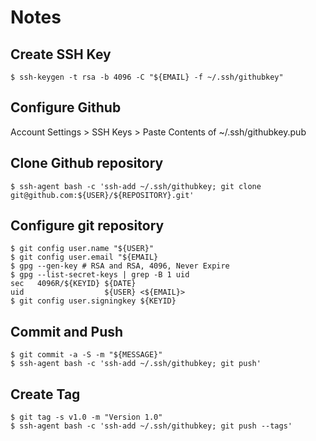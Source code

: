 # Notes

## Create SSH Key

    $ ssh-keygen -t rsa -b 4096 -C "${EMAIL} -f ~/.ssh/githubkey"

## Configure Github

Account Settings > SSH Keys > Paste Contents of ~/.ssh/githubkey.pub

## Clone Github repository

    $ ssh-agent bash -c 'ssh-add ~/.ssh/githubkey; git clone git@github.com:${USER}/${REPOSITORY}.git'

## Configure git repository

    $ git config user.name "${USER}"
    $ git config user.email "${EMAIL}
    $ gpg --gen-key # RSA and RSA, 4096, Never Expire
    $ gpg --list-secret-keys | grep -B 1 uid
    sec   4096R/${KEYID} ${DATE}
    uid                  ${USER} <${EMAIL}>
    $ git config user.signingkey ${KEYID}

## Commit and Push

    $ git commit -a -S -m "${MESSAGE}"
    $ ssh-agent bash -c 'ssh-add ~/.ssh/githubkey; git push'

## Create Tag

    $ git tag -s v1.0 -m "Version 1.0"
    $ ssh-agent bash -c 'ssh-add ~/.ssh/githubkey; git push --tags'

